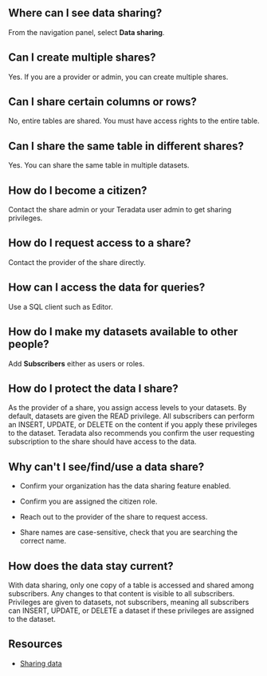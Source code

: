 ## Where can I see data sharing?


From the navigation panel, select **Data sharing**.

## Can I create multiple shares?


Yes. If you are a provider or admin, you can create multiple shares.

## Can I share certain columns or rows?


No, entire tables are shared. You must have access rights to the entire table.

## Can I share the same table in different shares?


Yes. You can share the same table in multiple datasets.

## How do I become a citizen?


Contact the share admin or your Teradata user admin to get sharing privileges.

## How do I request access to a share?


Contact the provider of the share directly.

## How can I access the data for queries?


Use a SQL client such as Editor.

## How do I make my datasets available to other people?


Add **Subscribers** either as users or roles.

## How do I protect the data I share?


As the provider of a share, you assign access levels to your datasets. By default, datasets are given the READ privilege. All subscribers can perform an INSERT, UPDATE, or DELETE on the content if you apply these privileges to the dataset. Teradata also recommends you confirm the user requesting subscription to the share should have access to the data.

## Why can't I see/find/use a data share?


-   Confirm your organization has the data sharing feature enabled.


-   Confirm you are assigned the citizen role.


-   Reach out to the provider of the share to request access.


-   Share names are case-sensitive, check that you are searching the correct name.


## How does the data stay current?


With data sharing, only one copy of a table is accessed and shared among subscribers. Any changes to that content is visible to all subscribers. Privileges are given to datasets, not subscribers, meaning all subscribers can INSERT, UPDATE, or DELETE a dataset if these privileges are assigned to the dataset.

## Resources


-   [Sharing data](https://docs.teradata.com/access/sources/dita/topic?dita:topicPath=bwf1684416639333.dita)


